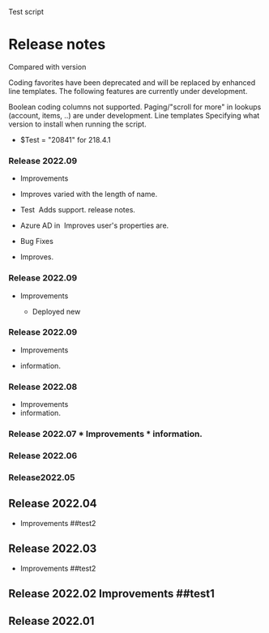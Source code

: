 Test script

# Release notes
Compared with version 

Coding favorites have been deprecated and will be replaced by enhanced line templates.
The following features are currently under development.

Boolean coding columns not supported.
Paging/"scroll for more" in lookups (account, items, ..) are under development.
Line templates
Specifying what version to install when running the script.
* $Test = "20841" for 218.4.1
 ### Release 2022.09

* Improvements
* Improves varied with the length of name.
* Test&nbsp; Adds support. release notes.&nbsp; <br>
* Azure AD in&nbsp; <span>Improves<span>&nbsp;user's properties are.&nbsp;&nbsp;</span></span><br>

* Bug Fixes
* Improves. <br>
### Release  2022.09 

* Improvements

   * Deployed new
### Release  2022.09 
* Improvements  

* information.
### Release  2022.08 
* Improvements  
* information.
### Release  2022.07 * Improvements  * information.
### Release 2022.06
### Release2022.05
## Release 2022.04 
- Improvements  ##test2
## Release 2022.03 
- Improvements  ##test2
## Release 2022.02 Improvements  ##test1


## Release 2022.01
